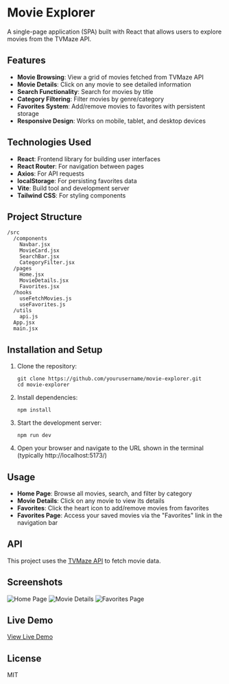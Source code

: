 # Movie Explorer

A single-page application (SPA) built with React that allows users to explore movies from the TVMaze API.

## Features

- **Movie Browsing**: View a grid of movies fetched from TVMaze API
- **Movie Details**: Click on any movie to see detailed information
- **Search Functionality**: Search for movies by title
- **Category Filtering**: Filter movies by genre/category
- **Favorites System**: Add/remove movies to favorites with persistent storage
- **Responsive Design**: Works on mobile, tablet, and desktop devices

## Technologies Used

- **React**: Frontend library for building user interfaces
- **React Router**: For navigation between pages
- **Axios**: For API requests
- **localStorage**: For persisting favorites data
- **Vite**: Build tool and development server
- **Tailwind CSS**: For styling components

## Project Structure

```
/src
  /components
    Navbar.jsx
    MovieCard.jsx
    SearchBar.jsx
    CategoryFilter.jsx
  /pages
    Home.jsx
    MovieDetails.jsx
    Favorites.jsx
  /hooks
    useFetchMovies.js
    useFavorites.js
  /utils
    api.js
  App.jsx
  main.jsx
```

## Installation and Setup

1. Clone the repository:
   ```
   git clone https://github.com/yourusername/movie-explorer.git
   cd movie-explorer
   ```

2. Install dependencies:
   ```
   npm install
   ```

3. Start the development server:
   ```
   npm run dev
   ```

4. Open your browser and navigate to the URL shown in the terminal (typically http://localhost:5173/)

## Usage

- **Home Page**: Browse all movies, search, and filter by category
- **Movie Details**: Click on any movie to view its details
- **Favorites**: Click the heart icon to add/remove movies from favorites
- **Favorites Page**: Access your saved movies via the "Favorites" link in the navigation bar

## API

This project uses the [TVMaze API](https://api.tvmaze.com/shows) to fetch movie data.

## Screenshots

![Home Page](screenshots/home.png)
![Movie Details](screenshots/details.png)
![Favorites Page](screenshots/favorites.png)

## Live Demo

[View Live Demo](https://your-live-demo-link.com)

## License

MIT
